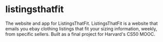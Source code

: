 # listingsthatfit
 The website and app for ListingsThatFit. ListingsThatFit is a website that emails you ebay clothing listings that fit your sizing information, weekly, from specific sellers. Built as a final project for Harvard's CS50 MOOC. 
